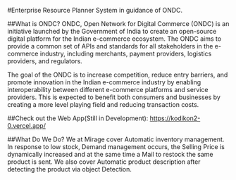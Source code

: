 #Enterprise Resource Planner System in guidance of ONDC.

##What is ONDC?
ONDC, Open Network for Digital Commerce (ONDC) is an initiative launched by the Government of India to create an open-source digital platform for the Indian e-commerce ecosystem. The ONDC aims to provide a common set of APIs and standards for all stakeholders in the e-commerce industry, including merchants, payment providers, logistics providers, and regulators.

The goal of the ONDC is to increase competition, reduce entry barriers, and promote innovation in the Indian e-commerce industry by enabling interoperability between different e-commerce platforms and service providers. This is expected to benefit both consumers and businesses by creating a more level playing field and reducing transaction costs.

##Check out the Web App(Still in Development): https://kodikon2-0.vercel.app/

##What Do We Do?
We at Mirage cover Automatic inventory management. In response to low stock, Demand management occurs, the Selling Price is dynamically increased and at the same time a Mail to restock the same product is sent. 
We also cover Automatic product description after detecting the product via object Detection.
